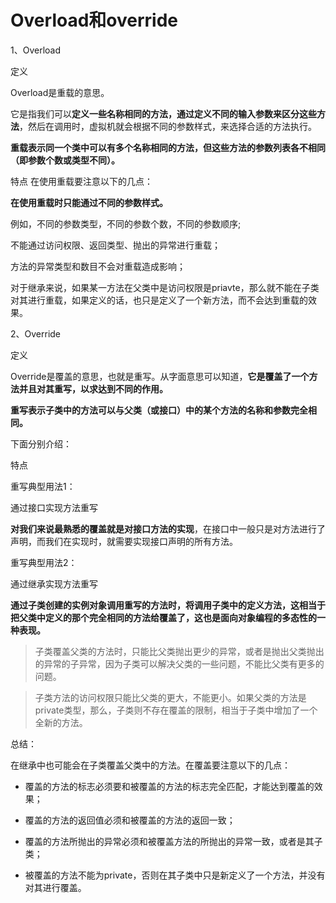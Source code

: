 # Overload和override

1、Overload

定义

Overload是重载的意思。

它是指我们可以**定义一些名称相同的方法，通过定义不同的输入参数来区分这些方法**，然后在调用时，虚拟机就会根据不同的参数样式，来选择合适的方法执行。

**重载表示同一个类中可以有多个名称相同的方法，但这些方法的参数列表各不相同（即参数个数或类型不同）。**

特点
在使用重载要注意以下的几点：

**在使用重载时只能通过不同的参数样式。**

例如，不同的参数类型，不同的参数个数，不同的参数顺序;

不能通过访问权限、返回类型、抛出的异常进行重载；

方法的异常类型和数目不会对重载造成影响；

对于继承来说，如果某一方法在父类中是访问权限是priavte，那么就不能在子类对其进行重载，如果定义的话，也只是定义了一个新方法，而不会达到重载的效果。

2、Override

定义

Override是覆盖的意思，也就是重写。从字面意思可以知道，**它是覆盖了一个方法并且对其重写，以求达到不同的作用。**

**重写表示子类中的方法可以与父类（或接口）中的某个方法的名称和参数完全相同。**

下面分别介绍：

特点

重写典型用法1：

通过接口实现方法重写

**对我们来说最熟悉的覆盖就是对接口方法的实现**，在接口中一般只是对方法进行了声明，而我们在实现时，就需要实现接口声明的所有方法。

重写典型用法2：

通过继承实现方法重写

**通过子类创建的实例对象调用重写的方法时，将调用子类中的定义方法，这相当于把父类中定义的那个完全相同的方法给覆盖了，这也是面向对象编程的多态性的一种表现。**

> 子类覆盖父类的方法时，只能比父类抛出更少的异常，或者是抛出父类抛出的异常的子异常，因为子类可以解决父类的一些问题，不能比父类有更多的问题。

> 子类方法的访问权限只能比父类的更大，不能更小。如果父类的方法是private类型，那么，子类则不存在覆盖的限制，相当于子类中增加了一个全新的方法。

总结：

在继承中也可能会在子类覆盖父类中的方法。在覆盖要注意以下的几点：

- 覆盖的方法的标志必须要和被覆盖的方法的标志完全匹配，才能达到覆盖的效果；

- 覆盖的方法的返回值必须和被覆盖的方法的返回一致；
- 覆盖的方法所抛出的异常必须和被覆盖方法的所抛出的异常一致，或者是其子类；
- 被覆盖的方法不能为private，否则在其子类中只是新定义了一个方法，并没有对其进行覆盖。
